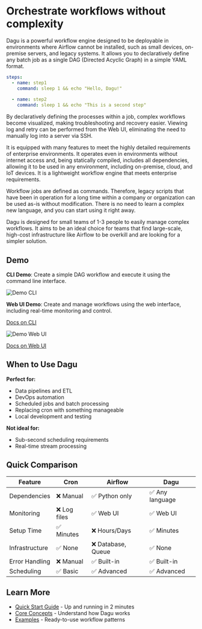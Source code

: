 # Orchestrate workflows without complexity

Dagu is a powerful workflow engine designed to be deployable in environments where Airflow cannot be installed, such as small devices, on-premise servers, and legacy systems. It allows you to declaratively define any batch job as a single DAG (Directed Acyclic Graph) in a simple YAML format.

```yaml
steps:
  - name: step1
    command: sleep 1 && echo "Hello, Dagu!"
    
  - name: step2
    command: sleep 1 && echo "This is a second step"
```

By declaratively defining the processes within a job, complex workflows become visualized, making troubleshooting and recovery easier. Viewing log and retry can be performed from the Web UI, eliminating the need to manually log into a server via SSH.

It is equipped with many features to meet the highly detailed requirements of enterprise environments. It operates even in environments without internet access and, being statically compiled, includes all dependencies, allowing it to be used in any environment, including on-premise, cloud, and IoT devices. It is a lightweight workflow engine that meets enterprise requirements.

Workflow jobs are defined as commands. Therefore, legacy scripts that have been in operation for a long time within a company or organization can be used as-is without modification. There is no need to learn a complex new language, and you can start using it right away.

Dagu is designed for small teams of 1-3 people to easily manage complex workflows. It aims to be an ideal choice for teams that find large-scale, high-cost infrastructure like Airflow to be overkill and are looking for a simpler solution.

## Demo

**CLI Demo**: Create a simple DAG workflow and execute it using the command line interface.

![Demo CLI](/demo-cli.webp)

**Web UI Demo**: Create and manage workflows using the web interface, including real-time monitoring and control.

[Docs on CLI](/overview/cli)

![Demo Web UI](/demo-web-ui.webp)

[Docs on Web UI](/overview/web-ui)

## When to Use Dagu

**Perfect for:**
- Data pipelines and ETL
- DevOps automation
- Scheduled jobs and batch processing
- Replacing cron with something manageable
- Local development and testing

**Not ideal for:**
- Sub-second scheduling requirements
- Real-time stream processing

## Quick Comparison

| Feature | Cron | Airflow | Dagu |
|---------|------|---------|------|
| Dependencies | ❌ Manual | ✅ Python only | ✅ Any language |
| Monitoring | ❌ Log files | ✅ Web UI | ✅ Web UI |
| Setup Time | ✅ Minutes | ❌ Hours/Days | ✅ Minutes |
| Infrastructure | ✅ None | ❌ Database, Queue | ✅ None |
| Error Handling | ❌ Manual | ✅ Built-in | ✅ Built-in |
| Scheduling | ✅ Basic | ✅ Advanced | ✅ Advanced |

## Learn More

- [Quick Start Guide](/getting-started/quickstart) - Up and running in 2 minutes
- [Core Concepts](/getting-started/concepts) - Understand how Dagu works
- [Examples](/writing-workflows/examples) - Ready-to-use workflow patterns
